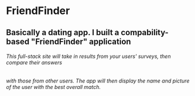 # FriendFinder

## Basically a dating app. I built a compability-based "FriendFinder" application

###### This full-stack site will take in results from your users' surveys, then compare their answers
###### with those from other users. The app will then display the name and picture of the user with the best overall match.
